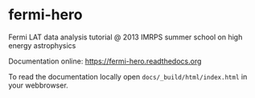 fermi-hero
==========

Fermi LAT data analysis tutorial @ 2013 IMRPS summer school on high energy astrophysics

Documentation online: https://fermi-hero.readthedocs.org

To read the documentation locally open `docs/_build/html/index.html` in your webbrowser.
